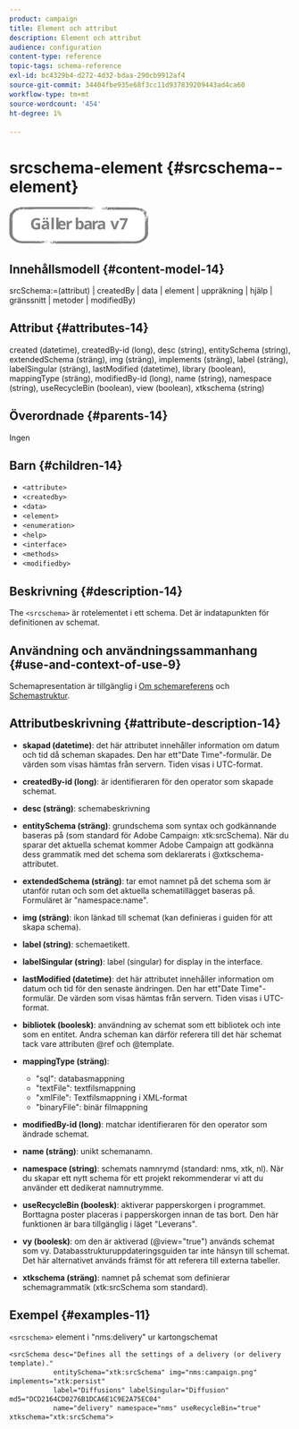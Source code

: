 ```yaml
---
product: campaign
title: Element och attribut
description: Element och attribut
audience: configuration
content-type: reference
topic-tags: schema-reference
exl-id: bc4329b4-d272-4d32-bdaa-290cb9912af4
source-git-commit: 34404fbe935e68f3cc11d937839209443ad4ca60
workflow-type: tm+mt
source-wordcount: '454'
ht-degree: 1%

---
```


# srcschema-element {#srcschema--element}

![](../../../assets/v7-only.svg)

## Innehållsmodell {#content-model-14}

srcSchema:=(attribut) | createdBy | data | element | uppräkning | hjälp | gränssnitt | metoder | modifiedBy)

## Attribut {#attributes-14}

created (datetime), createdBy-id (long), desc (string), entitySchema (string), extendedSchema (sträng), img (sträng), implements (sträng), label (sträng), labelSingular (sträng), lastModified (datetime), library (boolean), mappingType (sträng), modifiedBy-id (long), name (string), namespace (string), useRecycleBin (boolean), view (boolean), xtkschema (string)

## Överordnade {#parents-14}

Ingen

## Barn {#children-14}

* `<attribute>`
* `<createdby>`
* `<data>`
* `<element>`
* `<enumeration>`
* `<help>`
* `<interface>`
* `<methods>`
* `<modifiedby>`

## Beskrivning {#description-14}

The `<srcschema>` är rotelementet i ett schema. Det är indatapunkten för definitionen av schemat.

## Användning och användningssammanhang {#use-and-context-of-use-9}

Schemapresentation är tillgänglig i [Om schemareferens](../../../configuration/using/about-schema-reference.md) och [Schemastruktur](../../../configuration/using/schema-structure.md).

## Attributbeskrivning {#attribute-description-14}

* **skapad (datetime)**: det här attributet innehåller information om datum och tid då scheman skapades. Den har ett&quot;Date Time&quot;-formulär. De värden som visas hämtas från servern. Tiden visas i UTC-format.
* **createdBy-id (long)**: är identifieraren för den operator som skapade schemat.
* **desc (sträng)**: schemabeskrivning
* **entitySchema (sträng)**: grundschema som syntax och godkännande baseras på (som standard för Adobe Campaign: xtk:srcSchema). När du sparar det aktuella schemat kommer Adobe Campaign att godkänna dess grammatik med det schema som deklarerats i @xtkschema-attributet.
* **extendedSchema (sträng)**: tar emot namnet på det schema som är utanför rutan och som det aktuella schematillägget baseras på. Formuläret är &quot;namespace:name&quot;.
* **img (sträng)**: ikon länkad till schemat (kan definieras i guiden för att skapa schema).
* **label (string)**: schemaetikett.
* **labelSingular (string)**: label (singular) for display in the interface.
* **lastModified (datetime)**: det här attributet innehåller information om datum och tid för den senaste ändringen. Den har ett&quot;Date Time&quot;-formulär. De värden som visas hämtas från servern. Tiden visas i UTC-format.
* **bibliotek (boolesk)**: användning av schemat som ett bibliotek och inte som en entitet. Andra scheman kan därför referera till det här schemat tack vare attributen @ref och @template.
* **mappingType (sträng)**:

   * &quot;sql&quot;: databasmappning
   * &quot;textFile&quot;: textfilsmappning
   * &quot;xmlFile&quot;: Textfilsmappning i XML-format
   * &quot;binaryFile&quot;: binär filmappning

* **modifiedBy-id (long)**: matchar identifieraren för den operator som ändrade schemat.
* **name (sträng)**: unikt schemanamn.
* **namespace (string)**: schemats namnrymd (standard: nms, xtk, nl). När du skapar ett nytt schema för ett projekt rekommenderar vi att du använder ett dedikerat namnutrymme.
* **useRecycleBin (boolesk)**: aktiverar papperskorgen i programmet. Borttagna poster placeras i papperskorgen innan de tas bort. Den här funktionen är bara tillgänglig i läget &quot;Leverans&quot;.
* **vy (boolesk)**: om den är aktiverad (@view=&quot;true&quot;) används schemat som vy. Databasstrukturuppdateringsguiden tar inte hänsyn till schemat. Det här alternativet används främst för att referera till externa tabeller.
* **xtkschema (sträng)**: namnet på schemat som definierar schemagrammatik (xtk:srcSchema som standard).

## Exempel {#examples-11}

`<srcschema>` element i &quot;nms:delivery&quot; ur kartongschemat

```
<srcSchema desc="Defines all the settings of a delivery (or delivery template)."  
           entitySchema="xtk:srcSchema" img="nms:campaign.png" implements="xtk:persist" 
           label="Diffusions" labelSingular="Diffusion" md5="DCD2164CD0276B1DCA6E1C9E2A75EC04"
           name="delivery" namespace="nms" useRecycleBin="true" xtkschema="xtk:srcSchema">
```
